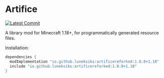 # Artifice
[![Latest Commit](https://img.shields.io/github/last-commit/lunekiska/artificereforked)](https://github.com/lunekiska/artificereforked/commits/master)

A library mod for Minecraft 1.18+, for programmatically generated resource files.

Installation: 

```gradle
dependencies {
  modImplementation "io.github.luneksiks:artificereforked:1.0.0+1.18"
  include "io.github.luneksiks:artificereforked:1.0.0+1.18"
}
```